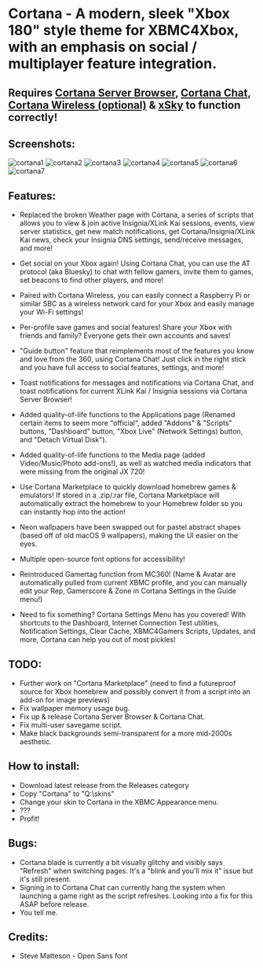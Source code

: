 # Cortana - A modern, sleek "Xbox 180" style theme for XBMC4Xbox, with an emphasis on social / multiplayer feature integration.
## Requires [Cortana Server Browser](https://github.com/faithvoid/script.cortanaserverbrowser), [Cortana Chat](https://github.com/faithvoid/script.cortanachatv2), [Cortana Wireless (optional)](https://github.com/faithvoid/script.cortanawireless) & [xSky](https://github.com/faithvoid/plugin.programs.xSky) to function correctly!

## Screenshots:
![cortana1](screenshots/1.png)
![cortana2](screenshots/2.png)
![cortana3](screenshots/3.png)
![cortana4](screenshots/4.png)
![cortana5](screenshots/5.png)
![cortana6](screenshots/6.png)
![cortana7](screenshots/7.png)

## Features:
- Replaced the broken Weather page with Cortana, a series of scripts that allows you to view & join active Insignia/XLink Kai sessions, events, view server statistics, get new match notifications, get Cortana/Insignia/XLink Kai news, check your Insignia DNS settings, send/receive messages, and more!

- Get social on your Xbox again! Using Cortana Chat, you can use the AT protocol (aka Bluesky) to chat with fellow gamers, invite them to games, set beacons to find other players, and more!

- Paired with Cortana Wireless, you can easily connect a Raspberry Pi or similar SBC as a wireless network card for your Xbox and easily manage your Wi-Fi settings!

- Per-profile save games and social features! Share your Xbox with friends and family? Everyone gets their own accounts and saves!

- "Guide button" feature that reimplements most of the features you know and love from the 360, using Cortana Chat! Just click in the right stick and you have full access to social features, settings, and more!

- Toast notifications for messages and notifications via Cortana Chat, and toast notifications for current XLink Kai / Insignia sessions via Cortana Server Browser!
  
- Added quality-of-life functions to the Applications page (Renamed certain items to seem more "official", added "Addons" & "Scripts" buttons, "Dashboard" button, "Xbox Live" (Network Settings) button, and "Detach Virtual Disk").
  
- Added quality-of-life functions to the Media page (added Video/Music/Photo add-ons!), as well as watched media indicators that were missing from the original JX 720!

- Use Cortana Marketplace to quickly download homebrew games & emulators! If stored in a .zip/.rar file, Cortana Marketplace will automatically extract the homebrew to your Homebrew folder so you can instantly hop into the action!
  
- Neon wallpapers have been swapped out for pastel abstract shapes (based off of old macOS 9 wallpapers), making the UI easier on the eyes.

- Multiple open-source font options for accessibility!
  
- Reintroduced Gamertag function from MC360! (Name & Avatar are automatically pulled from current XBMC profile, and you can manually edit your Rep, Gamerscore & Zone in Cortana Settings in the Guide menu!) 
  
- Need to fix something? Cortana Settings Menu has you covered! With shortcuts to the Dashboard, Internet Connection Test utilities, Notification Settings, Clear Cache, XBMC4Gamers Scripts, Updates, and more, Cortana can help you out of most pickles!

## TODO:
- Further work on "Cortana Marketplace" (need to find a futureproof source for Xbox homebrew and possibly convert it from a script into an add-on for image previews)
- Fix wallpaper memory usage bug.
- Fix up & release Cortana Server Browser & Cortana Chat.
- Fix multi-user savegame script.
- Make black backgrounds semi-transparent for a more mid-2000s aesthetic.

## How to install:
- Download latest release from the Releases category
- Copy "Cortana" to "Q:\skins\"
- Change your skin to Cortana in the XBMC Appearance menu.
- ???
- Profit!

## Bugs:
- Cortana blade is currently a bit visually glitchy and visibly says "Refresh" when switching pages. It's a "blink and you'll mix it" issue but it's still present.
- Signing in to Cortana Chat can currently hang the system when launching a game right as the script refreshes. Looking into a fix for this ASAP before release.
- You tell me.

## Credits:
- Steve Matteson - Open Sans font
